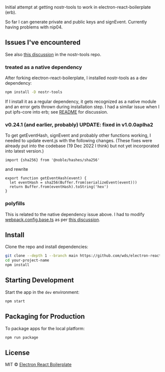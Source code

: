 Initial attempt at getting nostr-tools to work in electron-react-boilerplate (erb).

So far I can generate private and public keys and signEvent. Currently having problems with nip04.

## Issues I've encountered

See also [this discussion](https://github.com/fiatjaf/nostr-tools/issues/46) in the nostr-tools repo.

### treated as a native dependency
After forking electron-react-boilerplate, I installed nostr-tools as a dev dependency:

```bash
npm install -D nostr-tools
```

If I install it as a regular dependency, it gets recognized as a native module and an error gets thrown during installation step.
I had a similar issue when I put ipfs-core into erb; see [README](https://github.com/wds4/electron-react-boilerplate-ipfs-core) for discussion.

### v0.24.1 (and earlier, probably) UPDATE: fixed in v1.0.0aplha2

To get getEventHash, signEvent and probably other functions working, I needed to update event.js with the following changes.
(These fixes were already put into the codebase (19 Dec 2022 I think) but not yet incorporated into latest version.)
```
import {sha256} from '@noble/hashes/sha256'
```

and rewrite
```
export function getEventHash(event) {
  let eventHash = sha256(Buffer.from(serializeEvent(event)))
  return Buffer.from(eventHash).toString('hex')
}
```

### polyfills 
This is related to the native dependency issue above. I had to modify [webpack.config.base.ts](https://github.com/wds4/electron-react-boilerplate-nostr/blob/main/.erb/configs/webpack.config.base.ts) as per [this discussion](https://github.com/fiatjaf/nostr-tools/issues/46).

## Install

Clone the repo and install dependencies:

```bash
git clone --depth 1 --branch main https://github.com/wds/electron-react-boilerplate-nostr.git your-project-name
cd your-project-name
npm install
```

## Starting Development

Start the app in the `dev` environment:

```bash
npm start
```

## Packaging for Production

To package apps for the local platform:

```bash
npm run package
```
## License

MIT © [Electron React Boilerplate](https://github.com/electron-react-boilerplate)
